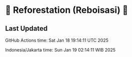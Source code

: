 
# 🌳 Reforestation (Reboisasi) 🌲

## Last Updated

GitHub Actions time: Sat Jan 18 19:14:11 UTC 2025

Indonesia/Jakarta time: Sun Jan 19 02:14:11 WIB 2025
